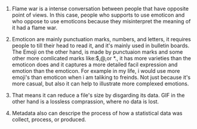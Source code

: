 1. Flame war is a intense conversation between people that have opposite point of views. In this case, people who supports to use emoticon and who oppose to use emoticons because they misinterpret the meaning of it had a flame war. 

2. Emoticon are mainly punctuation marks, numbers, and letters, it requires people to till their head to read it, and it's mainly used in bulletin boards. The Emoji on the other hand, is made by punctuaion marks and some other more comlicated marks like:$,@,or *., it has more varieties than the emoticon does and it captures a more detailed facil expression and emotion than the emoticon. For example in my life, i would use more emoji's than emoticon when i am taliking to freinds. Not just because it's more casual, but also it can help to illustrate more complexed emotions. 

3.  That means it can reduce a file's size by disgarding its data. GIF in the other hand is a lossless comprassion, where no data is lost. 

4.  Metadata also can descripe the process of how a statistical data was collect, process, or produced. 
